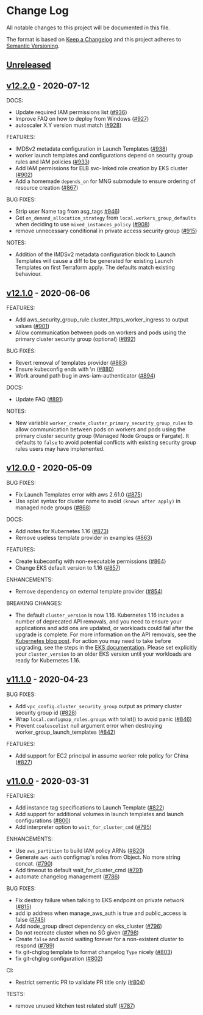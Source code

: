 # Change Log

All notable changes to this project will be documented in this file.

The format is based on [Keep a Changelog](http://keepachangelog.com/) and this
project adheres to [Semantic Versioning](http://semver.org/).

<a name="unreleased"></a>
## [Unreleased]



<a name="v12.2.0"></a>
## [v12.2.0] - 2020-07-12
DOCS:
- Update required IAM permissions list ([#936](https://github.com/nholuongut/terraform-aws-eks/issues/936))
- Improve FAQ on how to deploy from Windows ([#927](https://github.com/nholuongut/terraform-aws-eks/issues/927))
- autoscaler X.Y version must match ([#928](https://github.com/nholuongut/terraform-aws-eks/issues/928))

FEATURES:
- IMDSv2 metadata configuration in Launch Templates ([#938](https://github.com/nholuongut/terraform-aws-eks/issues/938))
- worker launch templates and configurations depend on security group rules and IAM policies ([#933](https://github.com/nholuongut/terraform-aws-eks/issues/933))
- Add IAM permissions for ELB svc-linked role creation by EKS cluster ([#902](https://github.com/nholuongut/terraform-aws-eks/issues/902))
- Add a homemade `depends_on` for MNG submodule to ensure ordering of resource creation ([#867](https://github.com/nholuongut/terraform-aws-eks/issues/867))

BUG FIXES:
- Strip user Name tag from asg_tags [#946](https://github.com/nholuongut/terraform-aws-eks/issues/946))
- Get `on_demand_allocation_strategy` from `local.workers_group_defaults` when deciding to use `mixed_instances_policy` ([#908](https://github.com/nholuongut/terraform-aws-eks/issues/908))
- remove unnecessary conditional in private access security group ([#915](https://github.com/nholuongut/terraform-aws-eks/issues/915))

NOTES:
- Addition of the IMDSv2 metadata configuration block to Launch Templates will cause a diff to be generated for existing Launch Templates on first Terraform apply. The defaults match existing behaviour.


<a name="v12.1.0"></a>
## [v12.1.0] - 2020-06-06
FEATURES:
- Add aws_security_group_rule.cluster_https_worker_ingress to output values ([#901](https://github.com/nholuongut/terraform-aws-eks/issues/901))
- Allow communication between pods on workers and pods using the primary cluster security group (optional) ([#892](https://github.com/nholuongut/terraform-aws-eks/issues/892))

BUG FIXES:
- Revert removal of templates provider ([#883](https://github.com/nholuongut/terraform-aws-eks/issues/883))
- Ensure kubeconfig ends with \n ([#880](https://github.com/nholuongut/terraform-aws-eks/issues/880))
- Work around path bug in aws-iam-authenticator ([#894](https://github.com/nholuongut/terraform-aws-eks/issues/894))

DOCS:
- Update FAQ ([#891](https://github.com/nholuongut/terraform-aws-eks/issues/891))

NOTES:
- New variable `worker_create_cluster_primary_security_group_rules` to allow communication between pods on workers and pods using the primary cluster security group (Managed Node Groups or Fargate). It defaults to `false` to avoid potential conflicts with existing security group rules users may have implemented.


<a name="v12.0.0"></a>
## [v12.0.0] - 2020-05-09
BUG FIXES:
- Fix Launch Templates error with aws 2.61.0 ([#875](https://github.com/nholuongut/terraform-aws-eks/issues/875))
- Use splat syntax for cluster name to avoid `(known after apply)` in managed node groups ([#868](https://github.com/nholuongut/terraform-aws-eks/issues/868))

DOCS:
- Add notes for Kubernetes 1.16 ([#873](https://github.com/nholuongut/terraform-aws-eks/issues/873))
- Remove useless template provider in examples ([#863](https://github.com/nholuongut/terraform-aws-eks/issues/863))

FEATURES:
- Create kubeconfig with non-executable permissions ([#864](https://github.com/nholuongut/terraform-aws-eks/issues/864))
- Change EKS default version to 1.16 ([#857](https://github.com/nholuongut/terraform-aws-eks/issues/857))

ENHANCEMENTS:
- Remove dependency on external template provider ([#854](https://github.com/nholuongut/terraform-aws-eks/issues/854))

BREAKING CHANGES:
- The default `cluster_version` is now 1.16. Kubernetes 1.16 includes a number of deprecated API removals, and you need to ensure your applications and add ons are updated, or workloads could fail after the upgrade is complete. For more information on the API removals, see the [Kubernetes blog post](https://kubernetes.io/blog/2019/07/18/api-deprecations-in-1-16/). For action you may need to take before upgrading, see the steps in the [EKS documentation](https://docs.aws.amazon.com/eks/latest/userguide/update-cluster.html). Please set explicitly your `cluster_version` to an older EKS version until your workloads are ready for Kubernetes 1.16.


<a name="v11.1.0"></a>
## [v11.1.0] - 2020-04-23
BUG FIXES:
- Add `vpc_config.cluster_security_group` output as primary cluster security group id ([#828](https://github.com/nholuongut/terraform-aws-eks/issues/828))
- Wrap `local.configmap_roles.groups` with tolist() to avoid panic ([#846](https://github.com/nholuongut/terraform-aws-eks/issues/846))
- Prevent `coalescelist` null argument error when destroying worker_group_launch_templates ([#842](https://github.com/nholuongut/terraform-aws-eks/issues/842))

FEATURES:
- Add support for EC2 principal in assume worker role policy for China ([#827](https://github.com/nholuongut/terraform-aws-eks/issues/827))


<a name="v11.0.0"></a>
## [v11.0.0] - 2020-03-31
FEATURES:
- Add instance tag specifications to Launch Template ([#822](https://github.com/nholuongut/terraform-aws-eks/issues/822))
- Add support for additional volumes in launch templates and launch configurations ([#800](https://github.com/nholuongut/terraform-aws-eks/issues/800))
- Add interpreter option to `wait_for_cluster_cmd` ([#795](https://github.com/nholuongut/terraform-aws-eks/issues/795))

ENHANCEMENTS:
- Use `aws_partition` to build IAM policy ARNs ([#820](https://github.com/nholuongut/terraform-aws-eks/issues/820))
- Generate `aws-auth` configmap's roles from Object. No more string concat. ([#790](https://github.com/nholuongut/terraform-aws-eks/issues/790))
- Add timeout to default wait_for_cluster_cmd ([#791](https://github.com/nholuongut/terraform-aws-eks/issues/791))
- automate changelog management ([#786](https://github.com/nholuongut/terraform-aws-eks/issues/786))

BUG FIXES:
- Fix destroy failure when talking to EKS endpoint on private network ([#815](https://github.com/nholuongut/terraform-aws-eks/issues/815))
- add ip address when manage_aws_auth is true and public_access is false ([#745](https://github.com/nholuongut/terraform-aws-eks/issues/745))
- Add node_group direct dependency on eks_cluster ([#796](https://github.com/nholuongut/terraform-aws-eks/issues/796))
- Do not recreate cluster when no SG given ([#798](https://github.com/nholuongut/terraform-aws-eks/issues/798))
- Create `false` and avoid waiting forever for a non-existent cluster to respond ([#789](https://github.com/nholuongut/terraform-aws-eks/issues/789))
- fix git-chglog template to format changelog `Type` nicely ([#803](https://github.com/nholuongut/terraform-aws-eks/issues/803))
- fix git-chglog configuration ([#802](https://github.com/nholuongut/terraform-aws-eks/issues/802))

CI:
- Restrict sementic PR to validate PR title only ([#804](https://github.com/nholuongut/terraform-aws-eks/issues/804))

TESTS:
- remove unused kitchen test related stuff ([#787](https://github.com/nholuongut/terraform-aws-eks/issues/787))


[Unreleased]: https://github.com/nholuongut/terraform-aws-eks/compare/v12.2.0...HEAD
[v12.2.0]: https://github.com/nholuongut/terraform-aws-eks/compare/v12.1.0...v12.2.0
[v12.1.0]: https://github.com/nholuongut/terraform-aws-eks/compare/v12.0.0...v12.1.0
[v12.0.0]: https://github.com/nholuongut/terraform-aws-eks/compare/v11.1.0...v12.0.0
[v11.1.0]: https://github.com/nholuongut/terraform-aws-eks/compare/v11.0.0...v11.1.0
[v11.0.0]: https://github.com/nholuongut/terraform-aws-eks/compare/v10.0.0...v11.0.0
